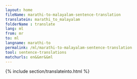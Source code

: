 ```yaml
---
layout: home
fileName: marathi-to-malayalam-sentence-translation
translatein: marathi_to_malayalam
folderName : translate
lang: ml
from: mr
to: ml
langname: marathi-to
permalink: /ml/marathi-to-malayalam-sentence-translation
tool: sentence-translations
matchurls: en&&mr&&ml
---
```

{% include section/translateinto.html %}
